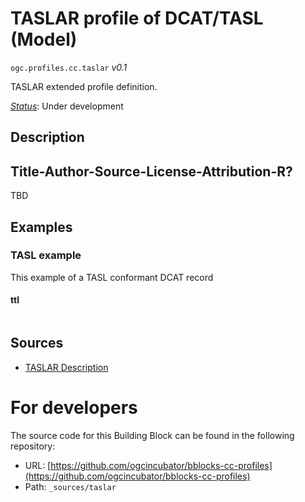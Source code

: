 
# TASLAR profile of DCAT/TASL (Model)

`ogc.profiles.cc.taslar` *v0.1*

TASLAR extended profile definition.

[*Status*](http://www.opengis.net/def/status): Under development

## Description

## Title-Author-Source-License-Attribution-R?

TBD

## Examples

### TASL example
This example of a TASL conformant DCAT record
#### ttl
```ttl

```

## Sources

* [TASLAR Description](https://wiki.creativecommons.org/wiki/Recommended_practices_for_attribution)

# For developers

The source code for this Building Block can be found in the following repository:

* URL: [https://github.com/ogcincubator/bblocks-cc-profiles](https://github.com/ogcincubator/bblocks-cc-profiles)
* Path: `_sources/taslar`

